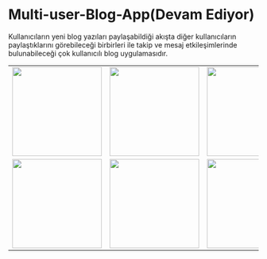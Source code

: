 # Multi-user-Blog-App(Devam Ediyor)
Kullanıcıların yeni blog yazıları paylaşabildiği akışta diğer kullanıcıların paylaştıklarını görebileceği birbirleri ile takip ve mesaj etkileşimlerinde bulunabileceği çok kullanıcılı blog uygulamasıdır.

<table border="0">


 <tr>
    <td><img src="https://user-images.githubusercontent.com/79792586/209449061-b34cf675-e19c-4fea-9328-5897baaa3d57.jpg" width="180"></td>
    <td><img src="https://user-images.githubusercontent.com/79792586/209449065-1cc3e13f-1491-4bf6-af91-ece27ca7e653.jpg" width="180"></td>
     <td><img src="https://user-images.githubusercontent.com/79792586/227988133-9e7e2f41-f5fe-4427-8b6d-db2e2011072a.jpg" width="180"></td>
       <td><img src="https://user-images.githubusercontent.com/79792586/227987389-df24b822-9a87-4daf-b422-7502a1195b3c.jpg" width="180"></td>
       <td><img src="https://user-images.githubusercontent.com/79792586/227985975-1f73fe18-9a40-4871-90e3-f7c89615e103.jpg" width="180"></td>
       <td><img src="https://user-images.githubusercontent.com/79792586/227986219-4fc38c17-e635-4ddb-b564-08a6b0489901.jpg" width="180"></td>

      
  
       
 
  







 </tr>

  <tr>
    <td><img src="https://user-images.githubusercontent.com/79792586/227986609-92ae38fb-35e7-4bee-a73e-a0120f6f5f33.jpg" width="180"></td>
    <td><img src="https://user-images.githubusercontent.com/79792586/227986708-ce01faf8-0cf3-4c88-81ab-06525a200eb7.jpg" width="180"></td>
     <td><img src="https://user-images.githubusercontent.com/79792586/227986847-ed89a2d2-6d1f-41db-b7a7-d0d266b90a44.jpg" width="180"></td>
       <td><img src="https://user-images.githubusercontent.com/79792586/227987177-cc3aa18e-ce24-45c5-a926-8b9220c8d1e1.jpg" width="180"></td>
       <td><img src="https://user-images.githubusercontent.com/79792586/227987967-e23b3e9d-de60-4170-b571-ea7e0e6871a7.jpg" width="180"></td>
       <td><img src="https://user-images.githubusercontent.com/79792586/227987488-6a6c7e55-35d3-41b5-9d3f-b14baf072271.jpg" width="180"></td>

     
  
       
 
  



 </tr>

    

</table>
